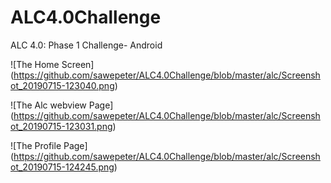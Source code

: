 # ALC4.0Challenge
ALC 4.0: Phase 1 Challenge- Android


![The Home Screen]
(https://github.com/sawepeter/ALC4.0Challenge/blob/master/alc/Screenshot_20190715-123040.png)

![The Alc webview Page] 
(https://github.com/sawepeter/ALC4.0Challenge/blob/master/alc/Screenshot_20190715-123031.png)

![The Profile Page]
(https://github.com/sawepeter/ALC4.0Challenge/blob/master/alc/Screenshot_20190715-124245.png)
